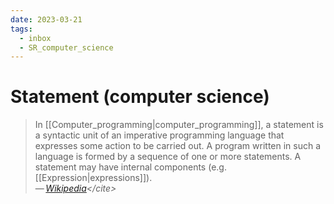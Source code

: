 ```yaml
---
date: 2023-03-21
tags:
  - inbox
  - SR_computer_science
---
```


# Statement (computer science)

> In [[Computer_programming|computer_programming]], a statement is a syntactic
> unit of an imperative programming language that expresses some action to be
> carried out. A program written in such a language is formed by a sequence of
> one or more statements. A statement may have internal components (e.g.
> [[Expression|expressions]]).\
> — <cite>[Wikipedia](https://en.wikipedia.org/wiki/Statement_\(computer_science\))</cite>
